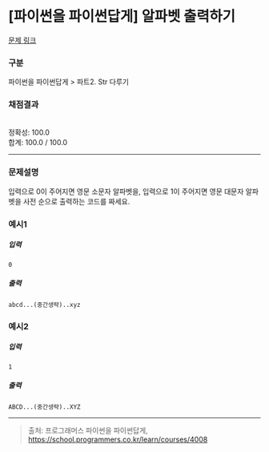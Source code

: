 # [파이썬을 파이썬답게] 알파벳 출력하기

[문제 링크](https://school.programmers.co.kr/learn/courses/4008/lessons/13340) 

### 구분

파이썬을 파이썬답게 > 파트2. Str 다루기
### 채점결과

<br/>정확성: 100.0<br/>합계: 100.0 / 100.0

<hr>

### 문제설명
<p>입력으로 0이 주어지면 영문 소문자 알파벳을, 입력으로 1이 주어지면 영문 대문자 알파벳을 사전 순으로 출력하는 코드를 짜세요.</p>

### 예시1

<h5>입력</h5>
<code>0</code>

<h5>출력</h5>
<code>abcd...(중간생략)..xyz</code>

### 예시2

<h5>입력</h5>
<code>1</code>

<h5>출력</h5>
<code>ABCD...(중간생략)..XYZ</code>
<hr>

> 출처: 프로그래머스 파이썬을 파이썬답게, https://school.programmers.co.kr/learn/courses/4008

